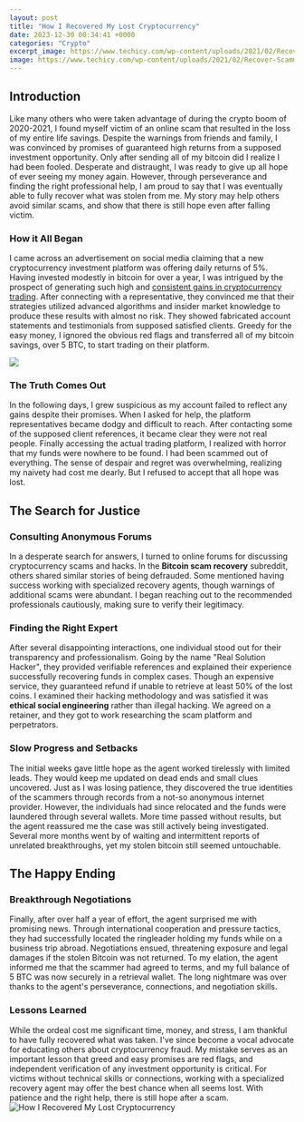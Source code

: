 ```yaml
---
layout: post
title: "How I Recovered My Lost Cryptocurrency"
date: 2023-12-30 00:34:41 +0000
categories: "Crypto"
excerpt_image: https://www.techicy.com/wp-content/uploads/2021/02/Recover-Scammed-Bitcoin-Stolen-Crypto.jpg
image: https://www.techicy.com/wp-content/uploads/2021/02/Recover-Scammed-Bitcoin-Stolen-Crypto.jpg
---
```


## Introduction
Like many others who were taken advantage of during the crypto boom of 2020-2021, I found myself victim of an online scam that resulted in the loss of my entire life savings. Despite the warnings from friends and family, I was convinced by promises of guaranteed high returns from a supposed investment opportunity. Only after sending all of my bitcoin did I realize I had been fooled. Desperate and distraught, I was ready to give up all hope of ever seeing my money again. However, through perseverance and finding the right professional help, I am proud to say that I was eventually able to fully recover what was stolen from me. My story may help others avoid similar scams, and show that there is still hope even after falling victim.
### How it All Began
I came across an advertisement on social media claiming that a new cryptocurrency investment platform was offering daily returns of 5%. Having invested modestly in bitcoin for over a year, I was intrigued by the prospect of generating such high and [consistent gains in cryptocurrency trading](https://fistore.mysenprints.com/collection/aleshire). After connecting with a representative, they convinced me that their strategies utilized advanced algorithms and insider market knowledge to produce these results with almost no risk. They showed fabricated account statements and testimonials from supposed satisfied clients. Greedy for the easy money, I ignored the obvious red flags and transferred all of my bitcoin savings, over 5 BTC, to start trading on their platform.

![](https://i.ytimg.com/vi/vn8al29OicQ/maxresdefault.jpg)
### The Truth Comes Out
In the following days, I grew suspicious as my account failed to reflect any gains despite their promises. When I asked for help, the platform representatives became dodgy and difficult to reach. After contacting some of the supposed client references, it became clear they were not real people. Finally accessing the actual trading platform, I realized with horror that my funds were nowhere to be found. I had been scammed out of everything. The sense of despair and regret was overwhelming, realizing my naivety had cost me dearly. But I refused to accept that all hope was lost.
## The Search for Justice 
### Consulting Anonymous Forums
In a desperate search for answers, I turned to online forums for discussing cryptocurrency scams and hacks. In the **Bitcoin scam recovery** subreddit, others shared similar stories of being defrauded. Some mentioned having success working with specialized recovery agents, though warnings of additional scams were abundant. I began reaching out to the recommended professionals cautiously, making sure to verify their legitimacy. 
### Finding the Right Expert 
After several disappointing interactions, one individual stood out for their transparency and professionalism. Going by the name "Real Solution Hacker", they provided verifiable references and explained their experience successfully recovering funds in complex cases. Though an expensive service, they guaranteed refund if unable to retrieve at least 50% of the lost coins. I examined their hacking methodology and was satisfied it was **ethical social engineering** rather than illegal hacking. We agreed on a retainer, and they got to work researching the scam platform and perpetrators.
### Slow Progress and Setbacks 
The initial weeks gave little hope as the agent worked tirelessly with limited leads. They would keep me updated on dead ends and small clues uncovered. Just as I was losing patience, they discovered the true identities of the scammers through records from a not-so anonymous internet provider. However, the individuals had since relocated and the funds were laundered through several wallets. More time passed without results, but the agent reassured me the case was still actively being investigated. Several more months went by of waiting and intermittent reports of unrelated breakthroughs, yet my stolen bitcoin still seemed untouchable. 
## The Happy Ending
### Breakthrough Negotiations  
Finally, after over half a year of effort, the agent surprised me with promising news. Through international cooperation and pressure tactics, they had successfully located the ringleader holding my funds while on a business trip abroad. Negotiations ensued, threatening exposure and legal damages if the stolen Bitcoin was not returned. To my elation, the agent informed me that the scammer had agreed to terms, and my full balance of 5 BTC was now securely in a retrieval wallet. The long nightmare was over thanks to the agent's perseverance, connections, and negotiation skills.
### Lessons Learned
While the ordeal cost me significant time, money, and stress, I am thankful to have fully recovered what was taken. I've since become a vocal advocate for educating others about cryptocurrency fraud. My mistake serves as an important lesson that greed and easy promises are red flags, and independent verification of any investment opportunity is critical. For victims without technical skills or connections, working with a specialized recovery agent may offer the best chance when all seems lost. With patience and the right help, there is still hope after a scam.
![How I Recovered My Lost Cryptocurrency](https://www.techicy.com/wp-content/uploads/2021/02/Recover-Scammed-Bitcoin-Stolen-Crypto.jpg)